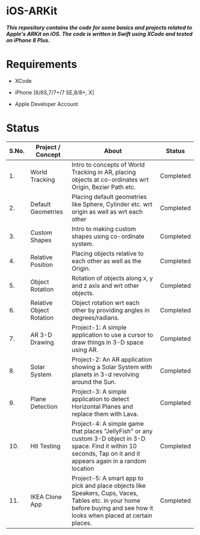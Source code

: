 # iOS-ARKit

***This repository contains the code for some basics and projects related to Apple's ARKit on iOS. The code is written in Swift using XCode and tested on iPhone 8 Plus.***

# Requirements

* XCode

* iPhone [6/6S,7/7+/7 SE,8/8+, X]

* Apple Developer Account


# Status


| S.No. |        Project / Concept            |                          About                  |             Status       |
| ----- | ----------------------------------- | ----------------------------------------------- | ------------------------ |
|  1.   |        World Tracking               | Intro to concepts of World Tracking in AR, placing objects at co-ordinates wrt Origin, Bezier Path etc.  | Completed  |
|  2.   |        Default Geometries           | Placing default geometries like Sphere, Cylinder etc. wrt origin as well as wrt each other | Completed |
|  3.   |        Custom Shapes                 | Intro to making custom shapes using co-ordinate system. | Completed |
|  4.   |        Relative Position            | Placing objects relative to each other as well as the Origin.  | Completed |
|  5.   |        Object Rotation              | Rotation of objects along x, y and z axis and wrt other objects. | Completed |
|  6.   |        Relative Object Rotation     | Object rotation wrt each other by providing angles in degrees/radians.  | Completed |
|  7.   |        AR 3-D Drawing               | Project-1: A simple application to use a cursor to draw things in 3-D space using AR.   |  Completed |
|  8.   |         Solar System                | Project-2: An AR application showing a Solar System with planets in 3-d revolving around the Sun.  | Completed |
|  9.   |        Plane Detection              | Project-3: A simple application to detect Horizontal Planes and replace them with Lava. |  Completed |
|  10.  |          Hit Testing                | Project-4: A simple game that places "JellyFish" or any custom 3-D object in 3-D space. Find it within 10 seconds, Tap on it and it appears again in a random location |  Completed |
|  11.  |         IKEA Clone App              | Project-5: A smart app to pick and place objects like Speakers, Cups, Vaces, Tables etc. in your home before buying and see how it looks when placed at certain places.  |  Completed  |
